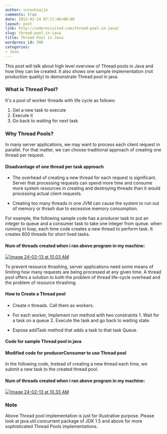 ```yaml
---
author: sureshsajja
comments: true
date: 2013-02-24 07:17:06+00:00
layout: post
link: http://coderevisited.com/thread-pool-in-java/
slug: thread-pool-in-java
title: Thread Pool in Java
wordpress_id: 398
categories:
- Java
---
```


This post will talk about high level overview of Thread pools in Java and how they can be created. It also shows one sample implementation (not production quality) to demonstrate Thread pool in java. 



### What is Thread Pool?


It's a pool of worker threads with life cycle as follows:
1. Get a new task to execute
2. Execute it
3. Go back to waiting for next task



### Why Thread Pools?


In many server applications, we may want to process each client request in parallel. For that matter, we can choose traditional approach of creating one thread per request. 



#### Disadvantage of one thread per task approach





	
  * The overhead of creating a new thread for each request is significant. Server that processing requests can spend more time and consume more system resources in creating and destroying threads than it would processing actual client requests. 

	
  * Creating too many threads in one JVM can cause the system to run out of memory or thrash due to excessive memory consumption.



For example, the following sample code has a producer task to put an integer to queue and a consumer task to take one integer from queue. when running in loop, each time code creates a new thread to perform task. It creates 600 threads for short lived tasks. 

 



 



#### Num of threads created when i ran above program in my machine:


[![Image 24-02-13 at 10.03 AM](http://coderevisited.com/wp-content/uploads/2013/02/Image-24-02-13-at-10.03-AM.png)](http://coderevisited.com/wp-content/uploads/2013/02/Image-24-02-13-at-10.03-AM.png)

To prevent resource thrashing, server applications need some means of limiting how many requests are being processed at any given time. A thread pool offers a solution to both the problem of thread life-cycle overhead and the problem of resource thrashing. 



####  How to Create a Thread pool 

#### 



	
  * Create n threads. Call them as workers. 



  * For each worker, Implement run method with two constraints 1. Wait for a task on a queue 2. Execute the task and go back to waiting state.



  * Expose addTask method that adds a task to that task Queue. 





####  Code for sample Thread pool in java 


 
 




 



#### Modified code for producerConsumer to use Thread pool 



In the following code, Instead of creating a new thread each time, we submit a new task to the created thread pool.
 



 



#### Num of threads created when i ran above program in my machine:


[![Image 24-02-13 at 10.33 AM](http://coderevisited.com/wp-content/uploads/2013/02/Image-24-02-13-at-10.33-AM.png)](http://coderevisited.com/wp-content/uploads/2013/02/Image-24-02-13-at-10.33-AM.png)



### Note


Above Thread pool implementation is just for illustrative purpose. Please look at java.util.concurrent package of JDK 1.5 and above for more sophisticated Thread Pools implementations.
